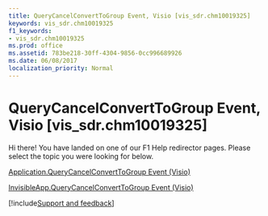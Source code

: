 ```yaml
---
title: QueryCancelConvertToGroup Event, Visio [vis_sdr.chm10019325]
keywords: vis_sdr.chm10019325
f1_keywords:
- vis_sdr.chm10019325
ms.prod: office
ms.assetid: 783be218-30ff-4304-9856-0cc996689926
ms.date: 06/08/2017
localization_priority: Normal
---
```



# QueryCancelConvertToGroup Event, Visio [vis_sdr.chm10019325]

Hi there! You have landed on one of our F1 Help redirector pages. Please select the topic you were looking for below.

[Application.QueryCancelConvertToGroup Event (Visio)](https://msdn.microsoft.com/library/1b47836b-def8-6019-93f5-1694fd7cb4f9%28Office.15%29.aspx)

[InvisibleApp.QueryCancelConvertToGroup Event (Visio)](https://msdn.microsoft.com/library/0274803e-593c-93cc-3ef8-c6c9bc6f2c1e%28Office.15%29.aspx)

[!include[Support and feedback](~/includes/feedback-boilerplate.md)]